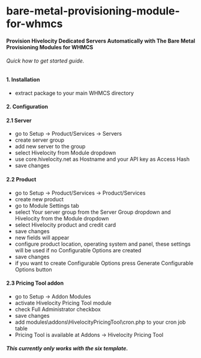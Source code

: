 # bare-metal-provisioning-module-for-whmcs
#### Provision Hivelocity Dedicated Servers Automatically with The Bare Metal Provisioning Modules for WHMCS
###### Quick how to get started guide.
#### 1. Installation
- extract package to your main WHMCS directory
#### 2. Configuration
#### 2.1 Server
- go to Setup → Product/Services → Servers
- create server group
- add new server to the group
- select Hivelocity from Module dropdown
- use core.hivelocity.net as Hostname and your API key as Access Hash
- save changes
#### 2.2 Product
- go to Setup → Product/Services → Product/Services
- create new product
- go to Module Settings tab
- select Your server group from the Server Group dropdown and Hivelocity from the Module
dropdown
- select Hivelocity product and credit card
- save changes
- new fields will appear
- configure product location, operating system and panel, these settings will be used if no
Configurable Options are created
- save changes
- if you want to create Configurable Options press Generate Configurable Options button
#### 2.3 Pricing Tool addon
- go to Setup → Addon Modules
- activate Hivelocity Pricing Tool module
- check Full Administrator checkbox
- save changes
- add modules\addons\HivelocityPricingTool\cron.php to your cron job table
- Pricing Tool is available at Addons → Hivelocity Pricing Tool
##### This currently only works with the six template.
